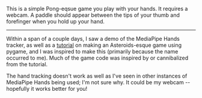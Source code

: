 This is a simple Pong-eqsue game you play with your hands. It requires a webcam. A paddle should appear between the tips of your thumb and forefinger when you hold up your hand.
______

Within a span of a couple days, I saw a demo of the MediaPipe Hands tracker, as well as a [tutorial](https://realpython.com/asteroids-game-python/) on making an Asteroids-esque game using pygame, and I was inspired to make this (primarily because the name occurred to me). Much of the game code was inspired by or cannibalized from the tutorial.

The hand tracking doesn't work as well as I've seen in other instances of MediaPipe Hands being used; I'm not sure why. It could be my webcam -- hopefully it works better for you!